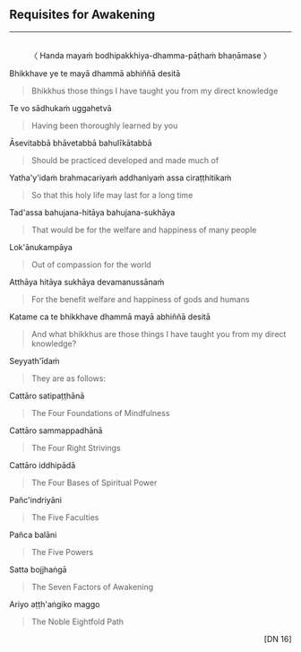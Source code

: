 ## Requisites for Awakening<a id="requisites-for-awakening"></a>
---
<br>

<center><center>
〈 Handa mayaṁ bodhipakkhiya-dhamma-pāṭhaṁ bhaṇāmase 〉
</center></center>

Bhikkhave ye te mayā dhammā abhiññā desitā

<div class="english">

> Bhikkhus those things I have taught you from my direct knowledge

</div>

Te vo sādhukaṁ uggahetvā

<div class="english">

> Having been thoroughly learned by you

</div>

Āsevitabbā bhāvetabbā bahulīkātabbā

<div class="english">

> Should be practiced developed and made much of

</div>

Yatha'y'idaṁ brahmacariyaṁ addhaniyaṁ assa ciraṭṭhitikaṁ

<div class="english">

> So that this holy life may last for a long time

</div>

Tad'assa bahujana-hitāya bahujana-sukhāya

<div class="english">

> That would be for the welfare and happiness of many people

</div>

Lok'ānukampāya

<div class="english">

> Out of compassion for the world

</div>

Atthāya hitāya sukhāya devamanussānaṁ

<div class="english">

> For the benefit welfare and happiness of gods and humans

</div>

Katame ca te bhikkhave dhammā mayā abhiññā desitā

<div class="english">

> And what bhikkhus are those things I have taught you from my direct knowledge?

</div>

Seyyath'īdaṁ

<div class="english">

> They are as follows:

</div>

Cattāro satipaṭṭhānā

<div class="english">

> The Four Foundations of Mindfulness

</div>

Cattāro sammappadhānā

<div class="english">

> The Four Right Strivings

</div>

Cattāro iddhipādā

<div class="english">

> The Four Bases of Spiritual Power

</div>

Pañc'indriyāni

<div class="english">

> The Five Faculties

</div>

Pañca balāni

<div class="english">

> The Five Powers

</div>

Satta bojjhaṅgā

<div class="english">

> The Seven Factors of Awakening

</div>

Ariyo aṭṭh'aṅgiko maggo

<div class="english">

> The Noble Eightfold Path

</div>

<p style="text-align:right;">[DN 16]</p>
